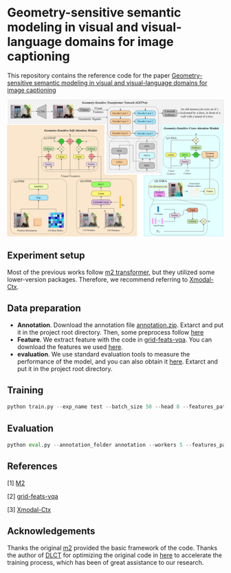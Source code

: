 # Geometry-sensitive semantic modeling in visual and visual-language domains for image captioning

This repository contains the reference code for the paper [Geometry-sensitive semantic modeling in visual and visual-language
domains for image captioning](https://www.sciencedirect.com/science/article/pii/S0952197625003306?via%3Dihub)

![](https://github.com/zhu-wc/GSTNet/blob/main/images/overview.jpg)

## Experiment setup

Most of the previous works follow [m2 transformer](https://github.com/aimagelab/meshed-memory-transformer), but they utilized some lower-version packages. Therefore, we recommend  referring to [Xmodal-Ctx](https://github.com/GT-RIPL/Xmodal-Ctx). 

## Data preparation

* **Annotation**. Download the annotation file [annotation.zip](https://drive.google.com/file/d/1i8mqKFKhqvBr8kEp3DbIh9-9UNAfKGmE/view?usp=sharing). Extarct and put it in the project root directory. Then, some preprocess follow [here](https://github.com/luo3300612/Transformer-Captioning/blob/main/pre_tokenize.py)
* **Feature**. We extract feature with the code in [grid-feats-vqa](https://github.com/facebookresearch/grid-feats-vqa). You can download the features we used [here](https://github.com/luo3300612/image-captioning-DLCT).
* **evaluation**. We use standard evaluation tools to measure the performance of the model, and you can also obtain it [here](https://github.com/luo3300612/image-captioning-DLCT). Extarct and put it in the project root directory.

## Training

```python
python train.py --exp_name test --batch_size 50 --head 8 --features_path coco_all_align.hdf5 --annotation_folder annotation --workers 8 --rl_batch_size 100 --image_field FasterImageDetectionsField --model transformer --seed 118 --rl_at 17
```

## Evaluation

```python
python eval.py --annotation_folder annotation --workers 5 --features_path coco_all_align.hdf5 --model_path saved_models/pretrained_model.pth
```

## References

[1] [M2](https://github.com/aimagelab/meshed-memory-transformer)

[2] [grid-feats-vqa](https://github.com/facebookresearch/grid-feats-vqa)

[3] [Xmodal-Ctx](https://github.com/GT-RIPL/Xmodal-Ctx)

## Acknowledgements

Thanks the original [m2](https://github.com/aimagelab/meshed-memory-transformer) provided the basic framework of the code. Thanks the author of [DLCT](https://github.com/luo3300612/image-captioning-DLCT) for optimizing the original code in [here](https://github.com/luo3300612/Transformer-Captioning) to  accelerate the training process, which has been of great assistance to  our research.
